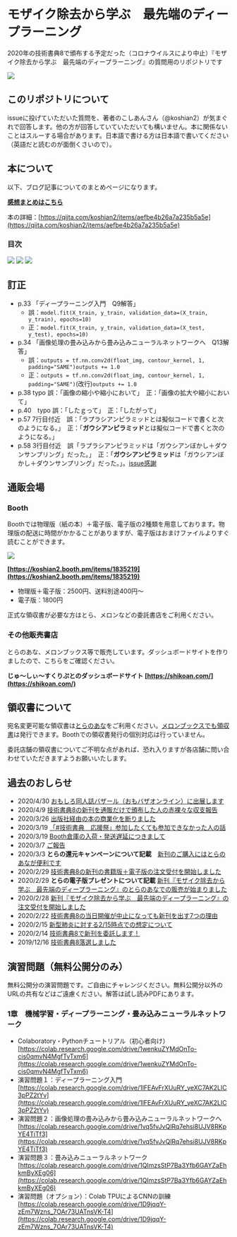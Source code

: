 # モザイク除去から学ぶ　最先端のディープラーニング
2020年の技術書典8で頒布する予定だった（コロナウイルスにより中止）『モザイク除去から学ぶ　最先端のディープラーニング』の質問用のリポジトリです

![](https://github.com/koshian2/MosaicDeeplearningBook/blob/master/images/title.png)

## このリポジトリについて
issueに投げていただいた質問を、著者のこしあんさん（@koshian2）が気まぐれで回答します。他の方が回答していていただいても構いません。本に関係ないことはスルーする場合があります。日本語で書ける方は日本語で書いてください（英語だと読むのが面倒くさいので）。

## 本について
以下、ブログ記事についてのまとめページになります。

**[感想まとめはこちら](https://github.com/koshian2/MosaicDeeplearningBook/blob/master/%E6%84%9F%E6%83%B3.md)**

本の詳細：[https://qiita.com/koshian2/items/aefbe4b26a7a235b5a5e](https://qiita.com/koshian2/items/aefbe4b26a7a235b5a5e)

### 目次
![](https://github.com/koshian2/MosaicDeeplearningBook/blob/master/images/index1.png)
![](https://github.com/koshian2/MosaicDeeplearningBook/blob/master/images/index2.png)
![](https://github.com/koshian2/MosaicDeeplearningBook/blob/master/images/index3.png)

## 訂正
* p.33 「ディープラーニング入門　Q9解答」
  + 誤：```model.fit(X_train, y_train, validation_data=(X_train, y_train), epochs=10)```
  + 正：```model.fit(X_train, y_train, validation_data=(X_test, y_test), epochs=10)```
* p.34 「画像処理の畳み込みから畳み込みニューラルネットワークへ　Q13解答」
  + 誤：```outputs = tf.nn.conv2d(float_img, contour_kernel, 1, padding="SAME")outputs += 1.0```
  + 正：```outputs = tf.nn.conv2d(float_img, contour_kernel, 1, padding="SAME")```(改行)```outputs += 1.0```
* p.38 typo 誤：「画像の縮小や縮小において」　正：「画像の拡大や縮小において」
* p.40　typo 誤：「したｇって」　正：「したがって」
* p.57 7行目付近　誤：「ラプラシアンピラミッドとは擬似コードで書くと次のようになる。」　正：「**ガウシアンピラミッド**とは擬似コードで書くと次のようになる。」
* p.58 3行目付近　誤「ラプラシアンピラミッドは「ガウシアンぼかし＋ダウンサンプリング」だった。」　正：「**ガウシアンピラミッド**は「ガウシアンぼかし＋ダウンサンプリング」だった。」。[issue感謝](https://github.com/koshian2/MosaicDeeplearningBook/issues/6)

## 通販会場
### Booth
Boothでは物理版（紙の本）＋電子版、電子版の2種類を用意しております。物理版の配送に時間がかかることがありますが、電子版はおまけファイルよりすぐ読むことができます。

<a href="https://koshian2.booth.pm/items/1835219"><img src="https://asset.booth.pm/static-images/banner/468x60_02.png"></a>

**[https://koshian2.booth.pm/items/1835219](https://koshian2.booth.pm/items/1835219)**

* 物理版＋電子版：2500円、送料別途400円～
* 電子版：1800円

正式な領収書が必要な方はとら、メロンなどの委託書店をご利用ください。

### その他販売書店
とらのあな、メロンブックス等で販売しています。ダッシュボードサイトを作りましたので、こちらをご確認ください。

**じゅ～しぃ～すくりぷとのダッシュボードサイト**
**[https://shikoan.com/](https://shikoan.com/)**

## 領収書について
宛名変更可能な領収書は[とらのあな](https://customer.toranoana.jp/faq_detail.html?id=9999469)をご利用ください。[メロンブックスでも領収書](https://www.melonbooks.co.jp/help/tpl.php?cid=165)は発行できます。Boothでの領収書発行の個別対応は行っていません。

委託店舗の領収書についてご不明な点があれば、恐れ入りますが各店舗に問い合わせていただきますようお願いいたします。

## 過去のおしらせ
* 2020/4/30 [おもしろ同人誌バザール（おもバザオンライン）に出展します](https://note.com/koshian2/n/n02ae8d653728)
* 2020/4/9 [技術書典8の新刊を通販だけで頒布した人の赤裸々な収支報告](https://note.com/koshian2/n/nf38e836988a9)
* 2020/3/26 [出版社経由の本の商業化を断りました](https://note.com/koshian2/n/n15c50e5173c3)
* 2020/3/19 [「#技術書典　応援祭」参加したくても参加できなかった人の話](https://note.com/koshian2/n/n0581d480e67a)
* 2020/3/19 [Booth倉庫の入荷・発送遅延につきまして](https://blog.shikoan.com/techbook08-news05/)
* 2020/3/7 [ご報告](https://blog.shikoan.com/techbook08-news04/)
* 2020/3/3 **とらの還元キャンペーンについて記載**　[新刊のご購入にはとらのあなが便利です](https://blog.shikoan.com/techbook08-news03/)
* 2020/2/29 [技術書典8の新刊の書籍版＋電子版の注文受付を開始しました](https://blog.shikoan.com/techbook08-news02-2/)
* 2020/2/29 **とらの電子版プレゼントについて記載** [新刊『モザイク除去から学ぶ　最先端のディープラーニング』のとらのあなでの販売が始まりました](https://note.com/koshian2/n/nfe3961acb389)
* 2020/2/28 [新刊『モザイク除去から学ぶ　最先端のディープラーニング』の注文受付を開始しました](https://note.com/koshian2/n/n4bf9bdd19699)
* 2020/2/22 [技術書典8の当日開催が中止になっても新刊を出す7つの理由](https://blog.shikoan.com/techbook08-news02/)
* 2020/2/15 [新型肺炎に対する2/15時点での想定について](https://blog.shikoan.com/techbook08-sp/)
* 2020/2/14 [技術書典8で新刊を委託します！](https://blog.shikoan.com/techbook08-news1/)
* 2019/12/16 [技術書典8落選しました](https://note.com/koshian2/n/n6b69960a7d67)

## 演習問題（無料公開分のみ）
無料公開分の演習問題です。ご自由にチャレンジください。無料公開分以外のURLの共有などはご遠慮ください。解答は試し読みPDFにあります。

### 1章　機械学習・ディープラーニング・畳み込みニューラルネットワーク

* Colaboratory・Pythonチュートリアル（初心者向け） [https://colab.research.google.com/drive/1wenkuZYMdOnTo-cis0qmvN4MgfTvTxm6](https://colab.research.google.com/drive/1wenkuZYMdOnTo-cis0qmvN4MgfTvTxm6)
* 演習問題１：ディープラーニング入門 [https://colab.research.google.com/drive/1lFEAvFrXUuRY_yeXC7AK2LlC3pPZ2tYv](https://colab.research.google.com/drive/1lFEAvFrXUuRY_yeXC7AK2LlC3pPZ2tYv)
* 演習問題２：画像処理の畳み込みから畳み込みニューラルネットワークへ [https://colab.research.google.com/drive/1vq5fvJvQlRq7ehsi8UJV8RKpYE4TiTf3](https://colab.research.google.com/drive/1vq5fvJvQlRq7ehsi8UJV8RKpYE4TiTf3)
* 演習問題３：畳み込みニューラルネットワーク [https://colab.research.google.com/drive/1QImzsStP7Ba3Yfb6GAYZaEhkmByXEg06](https://colab.research.google.com/drive/1QImzsStP7Ba3Yfb6GAYZaEhkmByXEg06)
* 演習問題（オプション）：Colab TPUによるCNNの訓練 [https://colab.research.google.com/drive/1D9jqqY-zEm7Wzns_7OAr73UATnsVK-T4](https://colab.research.google.com/drive/1D9jqqY-zEm7Wzns_7OAr73UATnsVK-T4)

